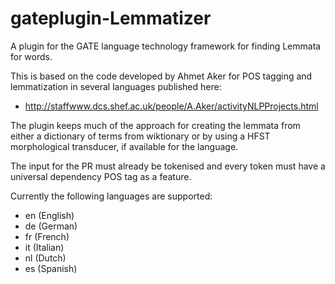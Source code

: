 # gateplugin-Lemmatizer

A plugin for the GATE language technology framework for finding Lemmata for words.

This is based on the code developed by Ahmet Aker for POS tagging and lemmatization
in several languages published here: 
* http://staffwww.dcs.shef.ac.uk/people/A.Aker/activityNLPProjects.html

The plugin keeps much of the approach for creating the lemmata from either 
a dictionary of terms from wiktionary or by using a HFST morphological
transducer, if available for the language.

The input for the PR must already be tokenised and every token must have
a universal dependency POS tag as a feature.

Currently the following languages are supported:
* en (English)
* de (German)
* fr (French)
* it (Italian)
* nl (Dutch)
* es (Spanish)
